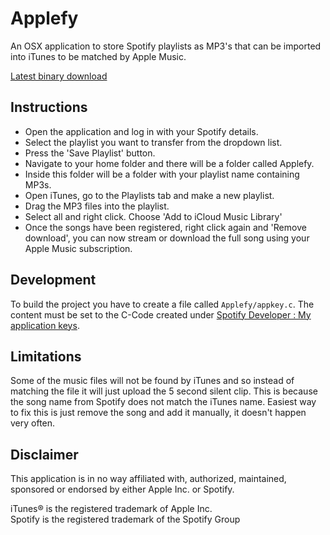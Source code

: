 # Applefy

An OSX application to store Spotify playlists as MP3's that can be imported into iTunes to be matched by Apple Music.

[Latest binary download](https://github.com/ryanb93/Applefy/releases)

Instructions
----

* Open the application and log in with your Spotify details.
* Select the playlist you want to transfer from the dropdown list.
* Press the 'Save Playlist' button.
* Navigate to your home folder and there will be a folder called Applefy.
* Inside this folder will be a folder with your playlist name containing MP3s.
* Open iTunes, go to the Playlists tab and make a new playlist.
* Drag the MP3 files into the playlist.
* Select all and right click. Choose 'Add to iCloud Music Library'
* Once the songs have been registered, right click again and 'Remove download', you can now stream or download the full song using your Apple Music subscription.

Development
----
To build the project you have to create a file called `Applefy/appkey.c`. The content must be set to the C-Code created under [Spotify Developer : My application keys](https://devaccount.spotify.com/my-account/keys/).

Limitations
----
Some of the music files will not be found by iTunes and so instead of matching the file it will just upload the 5 second silent clip. This is because the song name from Spotify does not match the iTunes name. Easiest way to fix this is just remove the song and add it manually, it doesn't happen very often.


Disclaimer
---

This application is in no way affiliated with, authorized, maintained, sponsored or endorsed by either Apple Inc. or Spotify. 

iTunes® is the registered trademark of Apple Inc.  
Spotify is the registered trademark of the Spotify Group
